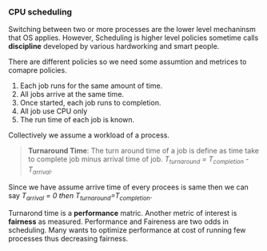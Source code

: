 ### CPU scheduling

Switching between two or more processes are the lower level mechaninsm that OS
applies. However, Scheduling is higher level policies sometime calls **discipline**
developed by various hardworking and smart people.

There are different policies so we need some assumtion and metrices to comapre
policies.

1. Each job runs for the same amount of time.
2. All jobs arrive at the same time.
3. Once started, each job runs to completion.
4. All job use CPU only
5. The run time of each job is known.

Collectively we assume a workload of a process.

> **Turnaround Time**: The turn around time of a job is define as time take to
complete job minus arrival time of job.
*T<sub>turnaround</sub> = T<sub>completion</sub> - T<sub>arrival</sub>*.

Since we have assume arrive time of every procees is same then we can say
*T<sub>arrival</sub> = 0 then T<sub>turnaround</sub>=T<sub>completion</sub>*.

Turnarond time is a **performance** matric. Another metric of interest is 
**fairness** as measured. Performance and Faireness are two odds in scheduling.
Many wants to optimize performance at cost of running few processes thus decreasing
fairness.
